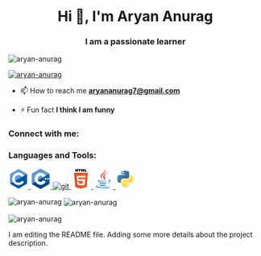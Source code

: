 <h1 align="center">Hi 👋, I'm Aryan Anurag</h1>
<h3 align="center">I am a passionate learner</h3>

<p align="left"> <img src="https://komarev.com/ghpvc/?username=aryan-anurag&label=Profile%20views&color=0e75b6&style=flat" alt="aryan-anurag" /> </p>

<p align="left"> <a href="https://github.com/ryo-ma/github-profile-trophy"><img src="https://github-profile-trophy.vercel.app/?username=aryan-anurag" alt="aryan-anurag" /></a> </p>

- 📫 How to reach me **aryananurag7@gmail.com**

- ⚡ Fun fact **I think I am funny**

<h3 align="left">Connect with me:</h3>
<p align="left">
</p>

<h3 align="left">Languages and Tools:</h3>
<p align="left"> <a href="https://www.cprogramming.com/" target="_blank" rel="noreferrer"> <img src="https://raw.githubusercontent.com/devicons/devicon/master/icons/c/c-original.svg" alt="c" width="40" height="40"/> </a> <a href="https://www.w3schools.com/cpp/" target="_blank" rel="noreferrer"> <img src="https://raw.githubusercontent.com/devicons/devicon/master/icons/cplusplus/cplusplus-original.svg" alt="cplusplus" width="40" height="40"/> </a> <a href="https://git-scm.com/" target="_blank" rel="noreferrer"> <img src="https://www.vectorlogo.zone/logos/git-scm/git-scm-icon.svg" alt="git" width="40" height="40"/> </a> <a href="https://www.w3.org/html/" target="_blank" rel="noreferrer"> <img src="https://raw.githubusercontent.com/devicons/devicon/master/icons/html5/html5-original-wordmark.svg" alt="html5" width="40" height="40"/> </a> <a href="https://www.java.com" target="_blank" rel="noreferrer"> <img src="https://raw.githubusercontent.com/devicons/devicon/master/icons/java/java-original.svg" alt="java" width="40" height="40"/> </a> <a href="https://www.python.org" target="_blank" rel="noreferrer"> <img src="https://raw.githubusercontent.com/devicons/devicon/master/icons/python/python-original.svg" alt="python" width="40" height="40"/> </a> </p>

<p><img align="left" src="https://github-readme-stats.vercel.app/api/top-langs?username=aryan-anurag&show_icons=true&locale=en&layout=compact" alt="aryan-anurag" /></p>

<p>&nbsp;<img align="center" src="https://github-readme-stats.vercel.app/api?username=aryan-anurag&show_icons=true&locale=en" alt="aryan-anurag" /></p>

<p><img align="center" src="https://github-readme-streak-stats.herokuapp.com/?user=aryan-anurag&" alt="aryan-anurag" /></p>
I am editing the README file. Adding some more details about the project description.
